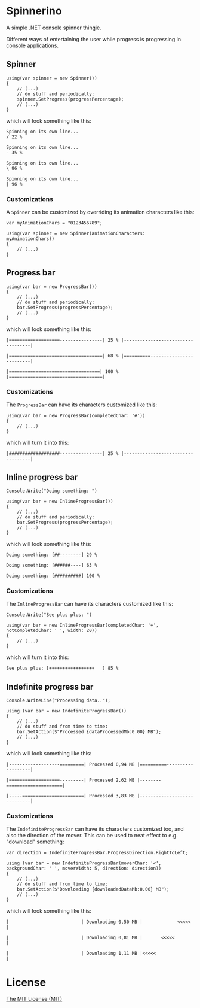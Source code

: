 # Spinnerino

A simple .NET console spinner thingie.

Different ways of entertaining the user while progress is progressing in console applications.



## Spinner

	using(var spinner = new Spinner())
	{
		// (...)
		// do stuff and periodically:
		spinner.SetProgress(progressPercentage);
		// (...)
	}

which will look something like this:

	Spinning on its own line...
	/ 22 %

	Spinning on its own line...
	- 35 %

	Spinning on its own line...
	\ 86 %

	Spinning on its own line...
	| 96 %

### Customizations

A `Spinner` can be customized by overriding its animation characters like this:

	var myAnimationChars = "0123456789";

	using(var spinner = new Spinner(animationCharacters: myAnimationChars))
	{
		// (...)
	}



## Progress bar

	using(var bar = new ProgressBar())
	{
		// (...)
		// do stuff and periodically:
		bar.SetProgress(progressPercentage);
		// (...)
	}

which will look something like this:

	|===================----------------| 25 % |-----------------------------------|

	|===================================| 68 % |==========-------------------------|

	|==================================| 100 % |===================================|

### Customizations

The `ProgressBar` can have its characters customized like this:

	using(var bar = new ProgressBar(completedChar: '#')) 
	{
		// (...)
	}

which will turn it into this:

	|###################----------------| 25 % |-----------------------------------|




## Inline progress bar

	Console.Write("Doing something: ")

	using(var bar = new InlineProgressBar())
	{
		// (...)
		// do stuff and periodically:
		bar.SetProgress(progressPercentage);
		// (...)
	}

which will look something like this:

	Doing something: [##--------] 29 %
	
	Doing something: [######----] 63 %
	
	Doing something: [##########] 100 %

### Customizations

The `InlineProgressBar` can have its characters customized like this:

	Console.Write("See plus plus: ")

	using(var bar = new InlineProgressBar(completedChar: '+', notCompletedChar: ' ', width: 20)) 
	{
		// (...)
	}

which will turn it into this:

	See plus plus: [+++++++++++++++++   ] 85 %
	
## Indefinite progress bar

	Console.WriteLine("Processing data..");

	using (var bar = new IndefiniteProgressBar())
	{
		// (...)
		// do stuff and from time to time:
		bar.SetAction($"Processed {dataProcessedMb:0.00} MB");
		// (...)
	}

which will look something like this:

	|-------------------=========| Processed 0,94 MB |==========-------------------|

	|===================---------| Processed 2,62 MB |--------=====================|

	|-----=======================| Processed 3,83 MB |-----------------------------|

### Customizations

The `IndefiniteProgressBar` can have its characters customized too, and also the direction of the mover. This
can be used to neat effect to e.g. "download" something:

	var direction = IndefiniteProgressBar.ProgressDirection.RightToLeft;

    using (var bar = new IndefiniteProgressBar(moverChar: '<', backgroundChar: ' ', moverWidth: 5, direction: direction))
	{
		// (...)
		// do stuff and from time to time:
		bar.SetAction($"Downloading {downloadedDataMb:0.00} MB");
		// (...)
	}

which will look something like this:

	|                           | Downloading 0,50 MB |             <<<<<          |

	|                           | Downloading 0,81 MB |       <<<<<                |

	|                           | Downloading 1,11 MB |<<<<<                       |
	

# License

[The MIT License (MIT)](http://opensource.org/licenses/MIT)